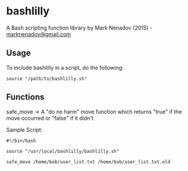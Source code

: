 # bashlilly
A Bash scripting function library by Mark Nenadov (2015) - marknenadov@gmail.com

Usage
-----

To include bashlilly in a script, do the following:

`source "/path/to/bashlilly.sh"`

Functions
---------

safe_move 
-> A "do no harm" move function which returns "true" if the move occurred or "false" if it didn't

Sample Script:

```
#!/bin/bash

source "/usr/local/bashlilly/bashlilly.sh"

safe_move /home/bob/user_list.txt /home/bob/user_list.txt.old
```
